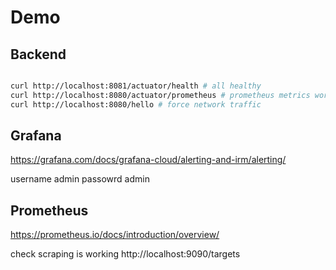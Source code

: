 # Demo

## Backend

``` bash

curl http://localhost:8081/actuator/health # all healthy
curl http://localhost:8080/actuator/prometheus # prometheus metrics working
curl http://localhost:8080/hello # force network traffic 

```

## Grafana

https://grafana.com/docs/grafana-cloud/alerting-and-irm/alerting/

username admin
passowrd admin

## Prometheus

https://prometheus.io/docs/introduction/overview/

check scraping is working http://localhost:9090/targets
